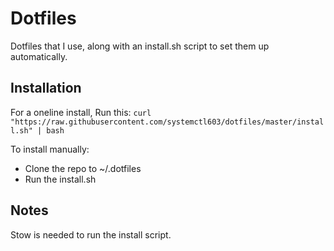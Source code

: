 # Dotfiles

Dotfiles that I use, along with an install.sh script to set them up automatically.

## Installation

For a oneline install, Run this:
`curl "https://raw.githubusercontent.com/systemctl603/dotfiles/master/install.sh" | bash`

To install manually:

- Clone the repo to ~/.dotfiles
- Run the install.sh

## Notes

Stow is needed to run the install script.

<!-- TODO: Add two scripts, ({push,pull}_dotfiles), to quickly update the github repo and the local install  -->
<!-- TODO: Install dependencies automatically with nix -->
